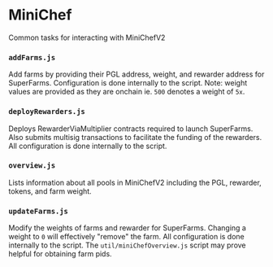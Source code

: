# MiniChef

Common tasks for interacting with MiniChefV2

### `addFarms.js`
Add farms by providing their PGL address, weight, and rewarder address for SuperFarms. Configuration is done 
internally to the script. Note: weight values are provided as they are onchain ie. `500` denotes a weight of `5x`.

### `deployRewarders.js`
Deploys RewarderViaMultiplier contracts required to launch SuperFarms. Also submits multisig transactions to facilitate
the funding of the rewarders. All configuration is done internally to the script.

### `overview.js`
Lists information about all pools in MiniChefV2 including the PGL, rewarder, tokens, and farm weight.

### `updateFarms.js`
Modify the weights of farms and rewarder for SuperFarms. Changing a weight to `0` will effectively "remove" the farm. 
All configuration is done internally to the script. The `util/miniChefOverview.js` script may prove helpful for 
obtaining farm pids.
